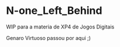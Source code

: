 # N-one_Left_Behind
WIP para a materia de XP4 de Jogos Digitais


Genaro Virtuoso passou por aqui ;)
